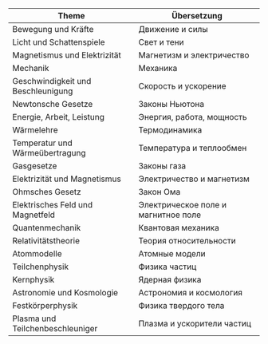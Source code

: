 
| Theme                              | Übersetzung                         |
| ---------------------------------- | ----------------------------------- |
| Bewegung und Kräfte                | Движение и силы                     |
| Licht und Schattenspiele           | Свет и тени                         |
| Magnetismus und Elektrizität       | Магнетизм и электричество           |
| Mechanik                           | Механика                            |
| Geschwindigkeit und Beschleunigung | Скорость и ускорение                |
| Newtonsche Gesetze                 | Законы Ньютона                      |
| Energie, Arbeit, Leistung          | Энергия, работа, мощность           |
| Wärmelehre                         | Термодинамика                       |
| Temperatur und Wärmeübertragung    | Температура и теплообмен            |
| Gasgesetze                         | Законы газа                         |
| Elektrizität und Magnetismus       | Электричество и магнетизм           |
| Ohmsches Gesetz                    | Закон Ома                           |
| Elektrisches Feld und Magnetfeld   | Электрическое поле и магнитное поле |
| Quantenmechanik                    | Квантовая механика                  |
| Relativitätstheorie                | Теория относительности              |
| Atommodelle                        | Атомные модели                      |
| Teilchenphysik                     | Физика частиц                       |
| Kernphysik                         | Ядерная физика                      |
| Astronomie und Kosmologie          | Астрономия и космология             |
| Festkörperphysik                   | Физика твердого тела                |
| Plasma und Teilchenbeschleuniger   | Плазма и ускорители частиц          |
